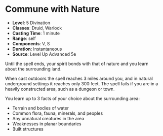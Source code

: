 # Commune with Nature

- **Level**: 5 Divination
- **Classes**: Druid, Warlock
- **Casting Time**: 1 minute
- **Range**: self
- **Components**: V, S
- **Duration**: Instantaneous
- **Source**: Level Up Advanced 5e

Until the spell ends, your spirit bonds with that of nature and you learn about the surrounding land.

When cast outdoors the spell reaches 3 miles around you, and in natural underground settings it reaches only 300 feet. The spell fails if you are in a heavily constructed area, such as a dungeon or town.

You learn up to 3 facts of your choice about the surrounding area:

* Terrain and bodies of water
* Common flora, fauna, minerals, and peoples
* Any unnatural creatures in the area
* Weaknesses in planar boundaries
* Built structures


